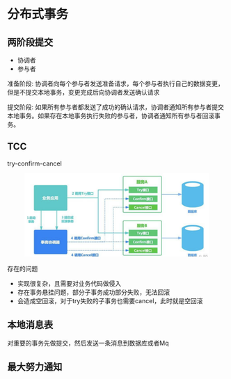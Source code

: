 # 分布式事务

## 两阶段提交

* 协调者
* 参与者

&#x20;准备阶段: 协调者向每个参与者发送准备请求，每个参与者执行自己的数据变更，但是不提交本地事务，变更完成后向协调者发送确认请求

提交阶段: 如果所有参与者都发送了成功的确认请求，协调者通知所有参与者提交本地事务。如果存在本地事务执行失败的参与者，协调者通知所有参与者回滚事务。

## TCC

try-confirm-cancel

<figure><img src="../../.gitbook/assets/image.png" alt=""><figcaption></figcaption></figure>

存在的问题

* 实现很复杂，且需要对业务代码做侵入
* 存在事务悬挂问题，部分子事务成功部分失败，无法回滚
* 会造成空回滚，对于try失败的子事务也需要cancel，此时就是空回滚

## 本地消息表

对重要的事务先做提交，然后发送一条消息到数据库或者Mq

## 最大努力通知

